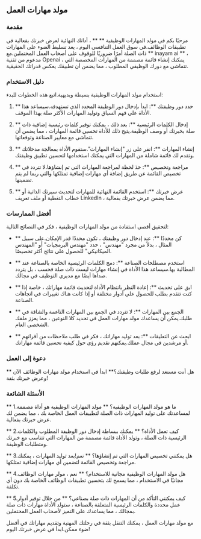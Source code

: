 ## مولد مهارات العمل

### مقدمة
مرحبًا بكم في مولد المهارات الوظيفية ** ** ، أداتك النهائية لعرض خبرتك بفعالية في تطبيقات الوظائف.في سوق العمل التنافسي اليوم ، يعد تسليط الضوء على المهارات ذات الصلة أمرًا ضروريًا للوقوف على أصحاب العمل المحتملين.مع ** inayam ai ** ، مدعوم من تقنية Openai ، يمكنك إنشاء قائمة مصممة من المهارات المخصصة التي تتماشى مع دورك الوظيفي المطلوب ، مما يضمن أن تطبيقك يعكس قدراتك الحقيقية.

### دليل الاستخدام
استخدام مولد المهارات الوظيفية بسيطة وبديهية.اتبع هذه الخطوات للبدء:

1. ** حدد دور وظيفتك **: ابدأ بإدخال دور الوظيفة المحدد الذي تستهدفه.سيساعد هذا الأداة على فهم السياق وتوليد المهارات الأكثر صلة بهذا الموقف.

2. ** إدخال الكلمات الرئيسية **: بعد ذلك ، يمكنك توفير كلمات رئيسية إضافية ذات صلة بخبرتك أو وصف الوظيفة.يتيح ذلك للأداة تحسين قائمة المهارات ، مما يضمن أن تتماشى مع معايير الصناعة وتوقعاتها.

3. ** إنشاء المهارات **: انقر على زر "إنشاء المهارات".ستقوم الأداة بمعالجة مدخلاتك وتقدم لك قائمة شاملة من المهارات التي يمكنك استخدامها لتحسين تطبيق وظيفتك.

4. ** مراجعة وتخصيص **: خذ لحظة لمراجعة المهارات التي تم إنشاؤها.لا تتردد في تخصيص القائمة عن طريق إضافة أي مهارات إضافية تمتلكها والتي ربما لم يتم تضمينها.

5. ** عرض خبرتك **: استخدم القائمة النهائية للمهارات لتحديث سيرتك الذاتية أو خطاب التغطية أو ملف تعريف LinkedIn ، مما يضمن عرض خبرتك بفعالية.

### أفضل الممارسات
لتحقيق أقصى استفادة من مولد المهارات الوظيفية ، فكر في النصائح التالية:

- ** كن محددًا **: عند إدخال دور وظيفتك ، تكون محددًا قدر الإمكان.على سبيل المثال ، بدلاً من مجرد "مهندس" ، حدد "مهندس البرمجيات" أو "المهندس الميكانيكي" للحصول على نتائج أكثر تخصيصًا.

- ** استخدم مصطلحات الصناعة **: دمج الكلمات الرئيسية الخاصة بالصناعة عند المطالبة بها.سيساعد هذا الأداة في إنشاء مهارات ليست ذات صلة فحسب ، بل يتردد صداها أيضًا مع مديري التوظيف في مجالك.

- ** ابق على تحديث **: إعادة النظر بانتظام الأداة لتحديث قائمة مهاراتك ، خاصة إذا كنت تتقدم بطلب للحصول على أدوار مختلفة أو إذا كانت هناك تغييرات في اتجاهات الصناعة.

- ** الجمع بين المهارات **: لا تتردد في الجمع بين المهارات الناعمة والشاقة في طلبك.يمكن أن يساعدك مولد مهارات العمل في تحديد كلا النوعين ، مما يعزز ملفك الشخصي العام.

- ** ابحث عن التعليقات **: بعد توليد مهاراتك ، فكر في طلب ملاحظات من أقرانهم أو مرشدين في مجال عملك.يمكنهم تقديم رؤى حول كيفية تحسين قائمة مهاراتك.

### دعوة إلى العمل
هل أنت مستعد لرفع طلبات وظيفتك؟** ابدأ في استخدام مولد مهارات الوظائف الآن ** وعرض خبرتك بثقة!

### الأسئلة الشائعة

** 1.ما هو مولد المهارات الوظيفية؟ **
مولد المهارات الوظيفية هو أداة مصممة لمساعدتك على توليد المهارات ذات الصلة لتطبيقات العمل الخاصة بك ، مما يضمن لك عرض خبرتك بفعالية.

** 2.كيف تعمل الأداة؟ **
يمكنك ببساطة إدخال دور الوظيفة المطلوب والكلمات الرئيسية ذات الصلة ، وتولد الأداة قائمة مصممة من المهارات التي تتناسب مع خبرتك ومتطلبات الوظيفة.

** 3.هل يمكنني تخصيص المهارات التي تم إنشاؤها؟ **
نعم!بعد توليد المهارات ، يمكنك مراجعة وتخصيص القائمة لتضمين أي مهارات إضافية تمتلكها.

** 4.هل مولد المهارات الوظيفية مجانية للاستخدام؟ **
نعم ، مولر مهارات الوظائف مجانيًا في الاستخدام ، مما يسمح لك بتحسين تطبيقات الوظائف الخاصة بك دون أي تكلفة.

** 5.كيف يمكنني التأكد من أن المهارات ذات صلة بصناعي؟ **
من خلال توفير أدوار عمل محددة والكلمات الرئيسية المتعلقة بالصناعة ، ستولد الأداة مهارات ذات صلة بمجالك ، مما يساعدك على التميز لأصحاب العمل المحتملين.

مع مولد مهارات العمل ، يمكنك التنقل بثقة في رحلتك المهنية وتقديم مهاراتك في أفضل ضوء ممكن.ابدأ في عرض خبرتك اليوم!